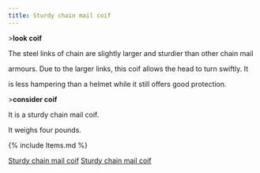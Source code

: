 ```yaml
---
title: Sturdy chain mail coif
---
```


\>**look coif**

The steel links of chain are slightly larger and sturdier than other
chain mail

armours. Due to the larger links, this coif allows the head to turn
swiftly. It

is less hampering than a helmet while it still offers good protection.

\>**consider coif**

It is a sturdy chain mail coif.

It weighs four pounds.

{% include Items.md %}

[Sturdy chain mail coif](Category:_Mail_equipment "wikilink") [Sturdy
chain mail coif](Category:Head_items "wikilink")